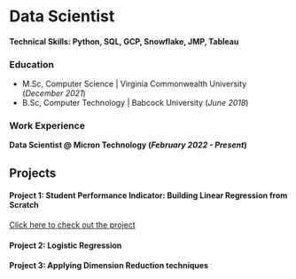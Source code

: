 # Data Scientist

#### Technical Skills: Python, SQL, GCP, Snowflake, JMP, Tableau

### Education
- M.Sc, Computer Science | Virginia Commonwealth University (_December 2021_)
- B.Sc, Computer Technology | Babcock University (_June 2018_)

### Work Experience
**Data Scientist @ Micron Technology (_February 2022 - Present_)**


## Projects
#### Project 1: Student Performance Indicator: Building Linear Regression from Scratch
[Click here to check out the project](https://github.com/Goodness2/Student-performance-indicator/tree/main) 
#### Project 2: Logistic Regression 
#### Project 3: Applying Dimension Reduction techniques
